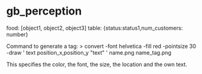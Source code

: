 # gb_perception
food: [object1, object2, object3]
table: {status:status1,num_customers: number}

Command to generate a tag: > convert -font helvetica -fill red -pointsize 30 -draw ' text position_x,position_y "text" ' name.png name_tag.png

This specifies the color, the font, the size, the location and the own
text.

